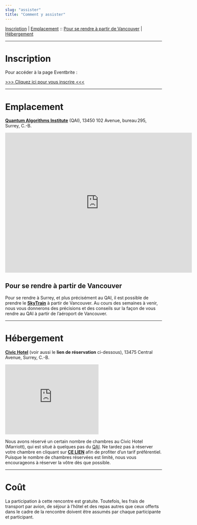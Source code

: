 ```yaml
---
slug: "assister"
title: "Comment y assister"
---
```


<p class="text-center">
  <a href="#inscription">Inscription</a> |
  <a href="#emplacement">Emplacement</a> ::
  <a href="#pour-se-rendre-à-partir-de-vancouver">Pour se rendre à partir de Vancouver</a> |
  <a href="#hébergement">Hébergement</a>
</p>

<hr />

# Inscription

Pour accéder à la page Eventbrite :

<p class="text-center">
  <a class="btn btn-primary btn-lg" href="https://www.eventbrite.ca/e/spring-dri-connect-rencontre-printaniere-sur-lirn-tickets-600841572317" role="button" aria-disabled="true">
    &gt;&gt;&gt; Cliquez ici pour vous inscrire &lt;&lt;&lt;
  </a>
</p>

<hr />

# Emplacement  

[**Quantum Algorithms Institute**](https://quantumalgorithms.ca/) (QAI),
13450 102 Avenue, bureau 295, Surrey, C.-B.

<iframe src="https://www.google.com/maps/embed?pb=!1m14!1m8!1m3!1d4139.394764458798!2d-122.85142438968151!3d49.18812994808747!3m2!1i1024!2i768!4f13.1!3m3!1m2!1s0x5485d9d4987d011b%3A0xbf9ed826a2e27fc!2sQuantum%20Algorithms%20Institute!5e0!3m2!1sfr!2sca!4v1680728352700!5m2!1sfr!2sca" width="600" height="450" style="border:0;" allowfullscreen="" loading="lazy" referrerpolicy="no-referrer-when-downgrade"></iframe>

## Pour se rendre à partir de Vancouver

Pour se rendre à Surrey, et plus précisément au QAI, il est possible de
prendre le [**SkyTrain**](https://www.translink.ca/) à partir de Vancouver.
Au cours des semaines à venir, nous vous donnerons des précisions et
des conseils sur la façon de vous rendre au QAI à partir de l’aéroport de Vancouver.

<hr />

# Hébergement

[**Civic Hotel**](https://civichotel.ca/)
(voir aussi le **lien de réservation** ci-dessous),
13475 Central Avenue, Surrey, C.-B.

<iframe src="https://www.google.com/maps/embed?pb=!1m18!1m12!1m3!1d9564.838223780587!2d-122.85612885584797!3d49.1885585663603!2m3!1f0!2f0!3f0!3m2!1i1024!2i768!4f13.1!3m3!1m2!1s0x5485d9d358d76255%3A0x1b4a79bf22c7b38a!2sCivic%20Hotel%2C%20Autograph%20Collection!5e0!3m2!1sfr!2sca!4v1680728432707!5m2!1sfr!2sca" width="300" height="225" style="border:0;" allowfullscreen="" loading="lazy" referrerpolicy="no-referrer-when-downgrade"></iframe>

Nous avons réservé un certain nombre de chambres au Civic Hotel (Marriott),
qui est situé à quelques pas du [QAI](#emplacement).
Ne tardez pas à réserver votre chambre en cliquant sur
[**CE LIEN**](https://www.marriott.com/event-reservations/reservation-link.mi?id=1679502293533&key=GRP&app=resvlink)
afin de profiter d’un tarif préférentiel.
Puisque le nombre de chambres réservées est limité,
nous vous encourageons à réserver la vôtre dès que possible.

<hr />

# Coût

La participation à cette rencontre est gratuite.
Toutefois, les frais de transport par avion, de séjour à l’hôtel
et des repas autres que ceux offerts dans le cadre de la rencontre
doivent être assumés par chaque participante et participant.
